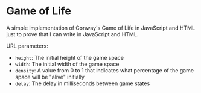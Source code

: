 # Game of Life

A simple implementation of Conway's Game of Life in JavaScript and HTML
just to prove that I can write in JavaScript and HTML.

URL parameters:
* `height`: The initial height of the game space
* `width`: The initial width of the game space
* `density`: A value from 0 to 1 that indicates what percentage of the game space will be "alive" initially
* `delay`: The delay in milliseconds between game states
